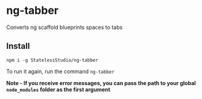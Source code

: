 # ng-tabber

Converts ng scaffold blueprints spaces to tabs

## Install

```
npm i -g StatelessStudio/ng-tabber
```

To run it again, run the command `ng-tabber`

**Note - If you receive error messages, you can pass the path to your global `node_modules` folder as the first argument**
